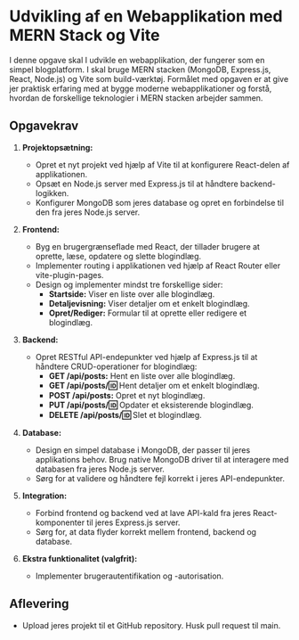 
# Udvikling af en Webapplikation med MERN Stack og Vite

I denne opgave skal I udvikle en webapplikation, der fungerer som en simpel blogplatform. I skal bruge MERN stacken (MongoDB, Express.js, React, Node.js) og Vite som build-værktøj. Formålet med opgaven er at give jer praktisk erfaring med at bygge moderne webapplikationer og forstå, hvordan de forskellige teknologier i MERN stacken arbejder sammen.

## Opgavekrav
1. **Projektopsætning:**
   - Opret et nyt projekt ved hjælp af Vite til at konfigurere React-delen af applikationen.
   - Opsæt en Node.js server med Express.js til at håndtere backend-logikken.
   - Konfigurer MongoDB som jeres database og opret en forbindelse til den fra jeres Node.js server.

2. **Frontend:**
   - Byg en brugergrænseflade med React, der tillader brugere at oprette, læse, opdatere og slette blogindlæg.
   - Implementer routing i applikationen ved hjælp af React Router eller vite-plugin-pages.
   - Design og implementer mindst tre forskellige sider:
     - **Startside:** Viser en liste over alle blogindlæg.
     - **Detaljevisning:** Viser detaljer om et enkelt blogindlæg.
     - **Opret/Rediger:** Formular til at oprette eller redigere et blogindlæg.

3. **Backend:**
   - Opret RESTful API-endepunkter ved hjælp af Express.js til at håndtere CRUD-operationer for blogindlæg:
     - **GET /api/posts:** Hent en liste over alle blogindlæg.
     - **GET /api/posts/:id:** Hent detaljer om et enkelt blogindlæg.
     - **POST /api/posts:** Opret et nyt blogindlæg.
     - **PUT /api/posts/:id:** Opdater et eksisterende blogindlæg.
     - **DELETE /api/posts/:id:** Slet et blogindlæg.

4. **Database:**
   - Design en simpel database i MongoDB, der passer til jeres applikations behov. Brug native MongoDB driver til at interagere med databasen fra jeres Node.js server.
   - Sørg for at validere og håndtere fejl korrekt i jeres API-endepunkter.

5. **Integration:**
   - Forbind frontend og backend ved at lave API-kald fra jeres React-komponenter til jeres Express.js server.
   - Sørg for, at data flyder korrekt mellem frontend, backend og database.

6. **Ekstra funktionalitet (valgfrit):**
   - Implementer brugerautentifikation og -autorisation.

## Aflevering
- Upload jeres projekt til et GitHub repository. Husk pull request til main.

